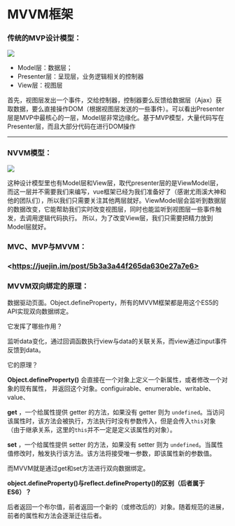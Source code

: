 # MVVM框架

### 传统的MVP设计模型：

![](/images/MVP.png)

- Model层：数据层；
- Presenter层：呈现层，业务逻辑相关的控制器
- View层：视图层 

首先，视图层发出一个事件，交给控制器，控制器要么反馈给数据层（Ajax）获取数据，要么直接操作DOM（根据视图层发送的一些事件）。可以看出Presenter层是MVP中最核心的一层，Model层非常边缘化。基于MVP模型，大量代码写在Presenter层，而且大部分代码在进行DOM操作

------



### NVVM模型：

![](/images/NVVM.png)

这种设计模型里也有Model层和View层，取代presenter层的是ViewModel层，而这一层并不需要我们来编写，vue框架已经为我们准备好了（感谢尤雨溪大神和他的团队们），所以我们只需要关注其他两层就好。ViewModel层会监听到数据层的数据改变，它能帮助我们实时改变视图层，同时也能监听到视图层一些事件触发，去调用逻辑代码执行。 所以，为了改变View层，我们只需要把精力放到Model层就好。



### MVC、MVP与MVVM：

### \<https://juejin.im/post/5b3a3a44f265da630e27a7e6>

### MVVM双向绑定的原理：

数据驱动页面。Object.defineProperty，所有的MVVM框架都是用这个ES5的API实现双向数据绑定。

它发挥了哪些作用？

监听data变化，通过回调函数执行view与data的关联关系，而view通过input事件反馈到data。

它的原理？

**Object.defineProperty()** 会直接在一个对象上定义一个新属性，或者修改一个对象的现有属性， 并返回这个对象。configuirable、enumerable、writable、value、

**get** ，一个给属性提供 getter 的方法，如果没有 getter 则为 `undefined`。当访问该属性时，该方法会被执行，方法执行时没有参数传入，但是会传入`this`对象（由于继承关系，这里的`this`并不一定是定义该属性的对象）。

**set** ，一个给属性提供 setter 的方法，如果没有 setter 则为 `undefined`。当属性值修改时，触发执行该方法。该方法将接受唯一参数，即该属性新的参数值。

而MVVM就是通过get和set方法进行双向数据绑定。

**object.defineProperty()与reflect.defineProperty()的区别（后者属于ES6）？** 

后者返回一个布尔值，前者返回一个新的（或修改后的）对象。随着规范的进展，前者的属性和方法会逐渐迁往后者。







